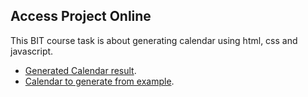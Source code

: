 ## Access Project Online

This BIT course task is about generating calendar using html, css and javascript.

- [Generated Calendar result](https://gymmed.github.io/Bit-Calendar-CSS-Test-Task/).
- [Calendar to generate from example](https://www.wiki-calendar.com/2024-calendar.html).